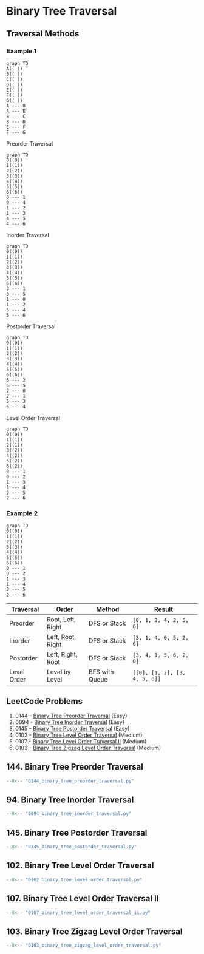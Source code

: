 # Binary Tree Traversal

## Traversal Methods

### Example 1

```mermaid
graph TD
A(( ))
B(( ))
C(( ))
D(( ))
E(( ))
F(( ))
G(( ))
A --- B
A --- E
B --- C
B --- D
E --- F
E --- G
```

Preorder Traversal

```mermaid
graph TD
0((0))
1((1))
2((2))
3((3))
4((4))
5((5))
6((6))
0 --- 1
0 --- 4
1 --- 2
1 --- 3
4 --- 5
4 --- 6
```

Inorder Traversal

```mermaid
graph TD
0((0))
1((1))
2((2))
3((3))
4((4))
5((5))
6((6))
3 --- 1
3 --- 5
1 --- 0
1 --- 2
5 --- 4
5 --- 6
```

Postorder Traversal

```mermaid
graph TD
0((0))
1((1))
2((2))
3((3))
4((4))
5((5))
6((6))
6 --- 2
6 --- 5
2 --- 0
2 --- 1
5 --- 3
5 --- 4
```

Level Order Traversal

```mermaid
graph TD
0((0))
1((1))
2((1))
3((2))
4((2))
5((2))
6((2))
0 --- 1
0 --- 2
1 --- 3
1 --- 4
2 --- 5
2 --- 6
```

### Example 2

```mermaid
graph TD
0((0))
1((1))
2((2))
3((3))
4((4))
5((5))
6((6))
0 --- 1
0 --- 2
1 --- 3
1 --- 4
2 --- 5
2 --- 6
```

| Traversal   | Order             | Method         | Result                        |
| ----------- | ----------------- | -------------- | ----------------------------- |
| Preorder    | Root, Left, Right | DFS or Stack   | `[0, 1, 3, 4, 2, 5, 6]`       |
| Inorder     | Left, Root, Right | DFS or Stack   | `[3, 1, 4, 0, 5, 2, 6]`       |
| Postorder   | Left, Right, Root | DFS or Stack   | `[3, 4, 1, 5, 6, 2, 0]`       |
| Level Order | Level by Level    | BFS with Queue | `[[0], [1, 2], [3, 4, 5, 6]]` |

## LeetCode Problems

1. 0144 - [Binary Tree Preorder Traversal](https://leetcode.com/problems/binary-tree-preorder-traversal/) (Easy)
2. 0094 - [Binary Tree Inorder Traversal](https://leetcode.com/problems/binary-tree-inorder-traversal/) (Easy)
3. 0145 - [Binary Tree Postorder Traversal](https://leetcode.com/problems/binary-tree-postorder-traversal/) (Easy)
4. 0102 - [Binary Tree Level Order Traversal](https://leetcode.com/problems/binary-tree-level-order-traversal/) (Medium)
5. 0107 - [Binary Tree Level Order Traversal II](https://leetcode.com/problems/binary-tree-level-order-traversal-ii/) (Medium)
6. 0103 - [Binary Tree Zigzag Level Order Traversal](https://leetcode.com/problems/binary-tree-zigzag-level-order-traversal/) (Medium)

## 144. Binary Tree Preorder Traversal

```python
--8<-- "0144_binary_tree_preorder_traversal.py"
```

## 94. Binary Tree Inorder Traversal

```python
--8<-- "0094_binary_tree_inorder_traversal.py"
```

## 145. Binary Tree Postorder Traversal

```python
--8<-- "0145_binary_tree_postorder_traversal.py"
```

## 102. Binary Tree Level Order Traversal

```python
--8<-- "0102_binary_tree_level_order_traversal.py"
```

## 107. Binary Tree Level Order Traversal II

```python
--8<-- "0107_binary_tree_level_order_traversal_ii.py"
```

## 103. Binary Tree Zigzag Level Order Traversal

```python
--8<-- "0103_binary_tree_zigzag_level_order_traversal.py"
```
